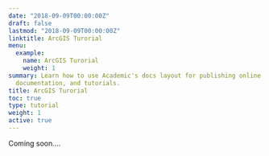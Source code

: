 ```yaml
---
date: "2018-09-09T00:00:00Z"
draft: false
lastmod: "2018-09-09T00:00:00Z"
linktitle: ArcGIS Turorial
menu:
  example:
    name: ArcGIS Turorial
    weight: 1
summary: Learn how to use Academic's docs layout for publishing online courses, software
  documentation, and tutorials.
title: ArcGIS Turorial
toc: true
type: tutorial
weight: 1
active: true
---
```


Coming soon....
